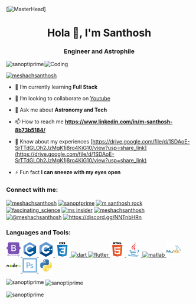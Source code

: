 [![MasterHead](https://64.media.tumblr.com/8b2a2d3957cf13e5548f08504f0e1d4a/tumblr_owsbgsWF5R1r5u9m2o3_r1_500.gif)]
<h1 align="center">Hola 👋, I'm Santhosh</h1>
<h3 align="center">Engineer and Astrophile</h3>
<img align="right" alt="Coding" width="400" src= "https://cdn-blog.adafruit.com/uploads/2020/08/tumblr_c033a9e8d94d0f9bb443879be3bdf97a_be998c70_1280.gif">

<p align="left"> <img src="https://komarev.com/ghpvc/?username=sanoptiprime&label=Profile%20views&color=0e75b6&style=flat" alt="sanoptiprime" /> </p>

<p align="left"> <a href="https://twitter.com/meshachsanthosh" target="blank"><img src="https://img.shields.io/twitter/follow/meshachsanthosh?logo=twitter&style=for-the-badge" alt="meshachsanthosh" /></a> </p>

- 🌱 I’m currently learning **Full Stack**

- 👯 I’m looking to collaborate on [Youtube](https://www.youtube.com/c/MSInsider)

- 💬 Ask me about **Astronomy and Tech**

- 📫 How to reach me **https://www.linkedin.com/in/m-santhosh-8b73b5184/**

- 📄 Know about my experiences [https://drive.google.com/file/d/1SDAoE-SrTTdGLOh2JzMgK1j8ro4KiG10/view?usp=share_link](https://drive.google.com/file/d/1SDAoE-SrTTdGLOh2JzMgK1j8ro4KiG10/view?usp=share_link)

- ⚡ Fun fact **I can sneeze with my eyes open**

<h3 align="left">Connect with me:</h3>
<p align="left">
<a href="https://twitter.com/meshachsanthosh" target="blank"><img align="center" src="https://raw.githubusercontent.com/rahuldkjain/github-profile-readme-generator/master/src/images/icons/Social/twitter.svg" alt="meshachsanthosh" height="30" width="40" /></a>
<a href="https://stackoverflow.com/users/sanoptprime" target="blank"><img align="center" src="https://raw.githubusercontent.com/rahuldkjain/github-profile-readme-generator/master/src/images/icons/Social/stack-overflow.svg" alt="sanoptprime" height="30" width="40" /></a>
<a href="https://fb.com/m santhosh rock" target="blank"><img align="center" src="https://raw.githubusercontent.com/rahuldkjain/github-profile-readme-generator/master/src/images/icons/Social/facebook.svg" alt="m santhosh rock" height="30" width="40" /></a>
<a href="https://instagram.com/fascinating_science" target="blank"><img align="center" src="https://raw.githubusercontent.com/rahuldkjain/github-profile-readme-generator/master/src/images/icons/Social/instagram.svg" alt="fascinating_science" height="30" width="40" /></a>
<a href="https://www.youtube.com/c/ms insider" target="blank"><img align="center" src="https://raw.githubusercontent.com/rahuldkjain/github-profile-readme-generator/master/src/images/icons/Social/youtube.svg" alt="ms insider" height="30" width="40" /></a>
<a href="https://www.hackerrank.com/meshachsanthosh" target="blank"><img align="center" src="https://raw.githubusercontent.com/rahuldkjain/github-profile-readme-generator/master/src/images/icons/Social/hackerrank.svg" alt="meshachsanthosh" height="30" width="40" /></a>
<a href="https://www.hackerearth.com/@meshachsanthosh" target="blank"><img align="center" src="https://raw.githubusercontent.com/rahuldkjain/github-profile-readme-generator/master/src/images/icons/Social/hackerearth.svg" alt="@meshachsanthosh" height="30" width="40" /></a>
<a href="https://discord.gg/https://discord.gg/NNTnbHRn" target="blank"><img align="center" src="https://raw.githubusercontent.com/rahuldkjain/github-profile-readme-generator/master/src/images/icons/Social/discord.svg" alt="https://discord.gg/NNTnbHRn" height="30" width="40" /></a>
</p>

<h3 align="left">Languages and Tools:</h3>
<p align="left"> <a href="https://getbootstrap.com" target="_blank" rel="noreferrer"> <img src="https://raw.githubusercontent.com/devicons/devicon/master/icons/bootstrap/bootstrap-plain-wordmark.svg" alt="bootstrap" width="40" height="40"/> </a> <a href="https://www.cprogramming.com/" target="_blank" rel="noreferrer"> <img src="https://raw.githubusercontent.com/devicons/devicon/master/icons/c/c-original.svg" alt="c" width="40" height="40"/> </a> <a href="https://www.w3schools.com/cpp/" target="_blank" rel="noreferrer"> <img src="https://raw.githubusercontent.com/devicons/devicon/master/icons/cplusplus/cplusplus-original.svg" alt="cplusplus" width="40" height="40"/> </a> <a href="https://www.w3schools.com/css/" target="_blank" rel="noreferrer"> <img src="https://raw.githubusercontent.com/devicons/devicon/master/icons/css3/css3-original-wordmark.svg" alt="css3" width="40" height="40"/> </a> <a href="https://dart.dev" target="_blank" rel="noreferrer"> <img src="https://www.vectorlogo.zone/logos/dartlang/dartlang-icon.svg" alt="dart" width="40" height="40"/> </a> <a href="https://flutter.dev" target="_blank" rel="noreferrer"> <img src="https://www.vectorlogo.zone/logos/flutterio/flutterio-icon.svg" alt="flutter" width="40" height="40"/> </a> <a href="https://www.w3.org/html/" target="_blank" rel="noreferrer"> <img src="https://raw.githubusercontent.com/devicons/devicon/master/icons/html5/html5-original-wordmark.svg" alt="html5" width="40" height="40"/> </a> <a href="https://www.java.com" target="_blank" rel="noreferrer"> <img src="https://raw.githubusercontent.com/devicons/devicon/master/icons/java/java-original.svg" alt="java" width="40" height="40"/> </a> <a href="https://www.mathworks.com/" target="_blank" rel="noreferrer"> <img src="https://upload.wikimedia.org/wikipedia/commons/2/21/Matlab_Logo.png" alt="matlab" width="40" height="40"/> </a> <a href="https://www.mysql.com/" target="_blank" rel="noreferrer"> <img src="https://raw.githubusercontent.com/devicons/devicon/master/icons/mysql/mysql-original-wordmark.svg" alt="mysql" width="40" height="40"/> </a> <a href="https://nodejs.org" target="_blank" rel="noreferrer"> <img src="https://raw.githubusercontent.com/devicons/devicon/master/icons/nodejs/nodejs-original-wordmark.svg" alt="nodejs" width="40" height="40"/> </a> <a href="https://www.photoshop.com/en" target="_blank" rel="noreferrer"> <img src="https://raw.githubusercontent.com/devicons/devicon/master/icons/photoshop/photoshop-line.svg" alt="photoshop" width="40" height="40"/> </a> <a href="https://www.python.org" target="_blank" rel="noreferrer"> <img src="https://raw.githubusercontent.com/devicons/devicon/master/icons/python/python-original.svg" alt="python" width="40" height="40"/> </a> </p>

<p><img align="left" src="https://github-readme-stats.vercel.app/api/top-langs?username=sanoptiprime&show_icons=true&locale=en&layout=compact" alt="sanoptiprime" /></p>

<p>&nbsp;<img align="center" src="https://github-readme-stats.vercel.app/api?username=sanoptiprime&show_icons=true&locale=en" alt="sanoptiprime" /></p>

<p><img align="center" src="https://github-readme-streak-stats.herokuapp.com/?user=sanoptiprime&" alt="sanoptiprime" /></p>

